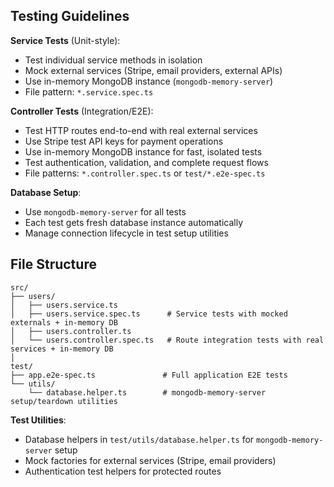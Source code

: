 ## Testing Guidelines

**Service Tests** (Unit-style):
- Test individual service methods in isolation
- Mock external services (Stripe, email providers, external APIs)
- Use in-memory MongoDB instance (`mongodb-memory-server`)
- File pattern: `*.service.spec.ts`

**Controller Tests** (Integration/E2E):
- Test HTTP routes end-to-end with real external services
- Use Stripe test API keys for payment operations
- Use in-memory MongoDB instance for fast, isolated tests
- Test authentication, validation, and complete request flows
- File patterns: `*.controller.spec.ts` or `test/*.e2e-spec.ts`

**Database Setup**:
- Use `mongodb-memory-server` for all tests
- Each test gets fresh database instance automatically
- Manage connection lifecycle in test setup utilities

## File Structure

```
src/
├── users/
│   ├── users.service.ts
│   ├── users.service.spec.ts      # Service tests with mocked externals + in-memory DB
│   ├── users.controller.ts
│   └── users.controller.spec.ts   # Route integration tests with real services + in-memory DB
│
test/
├── app.e2e-spec.ts               # Full application E2E tests
└── utils/
    └── database.helper.ts        # mongodb-memory-server setup/teardown utilities
```

**Test Utilities**:
- Database helpers in `test/utils/database.helper.ts` for `mongodb-memory-server` setup
- Mock factories for external services (Stripe, email providers)
- Authentication test helpers for protected routes